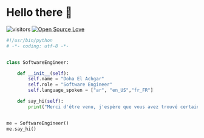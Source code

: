 # Hello there 👋

![visitors](https://visitor-badge.laobi.icu/badge?page_id=DOHA1503.DOHA1503)
[![Open Source Love](https://badges.frapsoft.com/os/v1/open-source.svg?v=102)](https://github.com/ellerbrock/open-source-badge/)


```python
#!/usr/bin/python
# -*- coding: utf-8 -*-


class SoftwareEngineer:

    def __init__(self):
        self.name = "Doha El Achgar"
        self.role = "Software Engineer"
        self.language_spoken = ["ar", "en_US","fr_FR"]

    def say_hi(self):
        print("Merci d'être venu, j'espère que vous avez trouvé certains de mes travaux intéressants.")


me = SoftwareEngineer()
me.say_hi()
```
